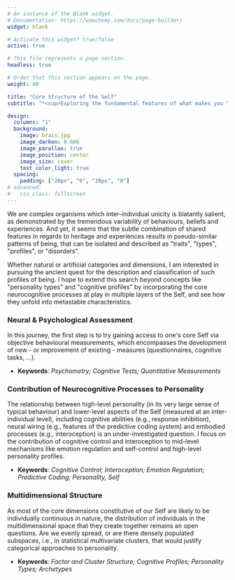 ```yaml
---
# An instance of the Blank widget.
# Documentation: https://wowchemy.com/docs/page-builder/
widget: blank

# Activate this widget? true/false
active: true

# This file represents a page section.
headless: true

# Order that this section appears on the page.
weight: 40

title: "Core Structure of the Self"
subtitle: "*<sup>Exploring the fundamental features of what makes you \"you\".</sup>*"

design:
  columns: "1"
  background:
    image: brain.jpg
    image_darken: 0.666
    image_parallax: true
    image_position: center
    image_size: cover
    text_color_light: true
  spacing:
    padding: ["20px", "0", "20px", "0"]
# advanced:
#   css_class: fullscreen
---
```


We are complex organisms which inter-individual unicity is blatantly salient, as demonstrated by the tremendous variability of behaviours, beliefs and experiences. And yet, it seems that the subtle combination of shared features in regards to heritage and experiences results in pseudo-similar patterns of being, that can be isolated and described as "traits", "types", "profiles", or "disorders".

Whether natural or artificial categories and dimensions, I am interested in pursuing the ancient quest for the description and classification of such profiles of being. I hope to extend this search beyond concepts like "personality types" and "cognitive profiles" by incorporating the core neurocognitive processes at play in multiple layers of the Self, and see how they unfold into metastable characteristics.


### Neural \& Psychological Assessment

In this journey, the first step is to try gaining access to one's core Self via objective behavioural measurements, which encompasses the development of new - or improvement of existing - measures (questionnaires, cognitive tasks, ...).

- **Keywords**: *Psychometry; Cognitive Tests; Quantitative Measurements*


### Contribution of Neurocognitive Processes to Personality

The relationship between high-level personality (in its very large sense of typical behaviour) and lower-level aspects of the Self (measured at an inter-individual level), including cognitive abilities (e.g., response inhibition), neural wiring (e.g., features of the predictive coding system) and embodied processes (e.g., interoception) is an under-investigated question. I focus on the contribution of cognitive control and interoception to mid-level mechanisms like emotion regulation and self-control and high-level personality profiles.

- **Keywords**: *Cognitive Control; Interoception; Emotion Regulation; Predictive Coding; Personality, Self*

### Multidimensional Structure

As most of the core dimensions constitutive of our Self are likely to be individually continuous in nature, the distribution of individuals in the multidimensional space that they create together remains an open questions. Are we evenly spread, or are there densely populated subspaces, i.e., in statistical multivariate clusters, that would justify categorical approaches to personality.

- **Keywords**: *Factor and Cluster Structure; Cognitive Profiles; Personality Types; Archetypes*
